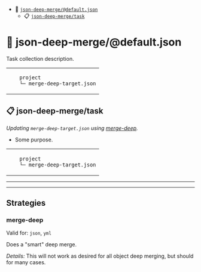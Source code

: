 - :open_file_folder: <a href="#mock-plugin-task-ref-json-deep-mergedefaultjson">`json-deep-merge/@default.json`</a>
  - :clipboard: <a href="#mock-plugin-task-ref-json-deep-mergetask">`json-deep-merge/task`</a>

# :open_file_folder: <a name="mock-plugin-task-ref-json-deep-mergedefaultjson">json-deep-merge/@default.json</a>

Task collection description.

<table>
  <tbody>
    <tr>
    </tr>
    <tr>
      <td align="left" valign="top">
        <ul>
<code>project</code><br/>
<code>└─ merge-deep-target.json</code><br/>
        </ul>
      </td>
  </tbody>
</table>

## :clipboard: <a name="mock-plugin-task-ref-json-deep-mergetask">json-deep-merge/task</a>

_Updating `merge-deep-target.json` using <a href="#mock-plugin-strat-ref-merge-deep">merge-deep</a>._

- Some purpose.

<table>
  <tbody>
    <tr>
    </tr>
    <tr>
      <td align="left" valign="top">
        <ul>
<code>project</code><br/>
<code>└─ merge-deep-target.json</code><br/>
        </ul>
      </td>
  </tbody>
</table>

------
------

## Strategies

### <a name="mock-plugin-strat-ref-merge-deep">merge-deep</a>

Valid for: `json`, `yml`

Does a "smart" deep merge.

*Details:*
This will not work as desired for all object deep merging, but should for many cases.

